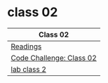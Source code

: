 # class 02

| Class 02 |
| ------- |
| [Readings](./Reading.md)|
| [Code Challenge: Class 02](https://ibrahimfqaisi.github.io/data-structures-and-algorithms/array-insert-shift/touch-array-reverse.html)|
| [lab class 2](https://github.com/ibrahimfqaisi/math-series/blob/main/README.md)|
